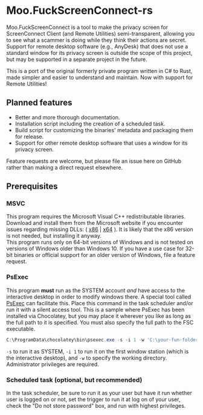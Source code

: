 # Moo.FuckScreenConnect-rs

Moo.FuckScreenConnect is a tool to make the privacy screen for ScreenConnect Client (and Remote Utilities) semi-transparent, allowing you to see what a scammer is doing while they think their actions are secret.\
Support for remote desktop software (e.g., AnyDesk) that does not use a standard window for its privacy screen is outside the scope of this project, but may be supported in a separate project in the future.

This is a port of the original formerly private program written in C# to Rust, made simpler and easier to understand and maintain. Now with support for Remote Utilities!

## Planned features
- Better and more thorough documentation.
- Installation script including the creation of a scheduled task.
- Build script for customizing the binaries' metadata and packaging them for release.
- Support for other remote desktop software that uses a window for its privacy screen.

Feature requests are welcome, but please file an issue here on GitHub rather than making a direct request elsewhere.

## Prerequisites
### MSVC
This program requires the Microsoft Visual C++ redistributable libraries. Download and install them from the Microsoft website if you encounter issues regarding missing DLLs: ( [x86](https://aka.ms/vs/17/release/vc_redist.x86.exe) | [x64](https://aka.ms/vs/17/release/vc_redist.x64.exe) ). It is likely that the x86 version is not needed, but installing it anyway.\
This program runs only on 64-bit versions of Windows and is not tested on versions of Windows older than Windows 10. If you have a use case for 32-bit binaries or official support for an older version of Windows, file a feature request.

### PsExec
This program **must** run as the SYSTEM account *and* have access to the interactive desktop in order to modify windows there.
A special tool called [PsExec](https://learn.microsoft.com/en-us/sysinternals/downloads/psexec) can facilitate this. Place this command in the task scheduler and/or run it with a silent access tool. This is a sample where PsExec has been installed via Chocolatey, but you may place it wherever you like as long as the full path to it is specified. You must also specify the full path to the FSC executable.

```powershell
C:\ProgramData\chocolatey\bin\psexec.exe -s -i 1 -w 'C:\your-fun-folder' 'C:\your-fun-folder\moo_fuck_screen_connect.exe'
```
`-s` to run it as SYSTEM, `-i 1` to run it on the first window station (which is the interactive desktop), and `-w` to specify the working directory. Administrator privileges are required.

### Scheduled task (optional, but recommended)
In the task scheduler, be sure to run it as your user but have it run whether user is logged on or not, set the trigger to run it at log on of your user, check the "Do not store password" box, and run with highest privileges.

